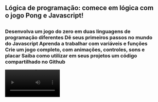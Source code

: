 ## Lógica de programação: comece em lógica com o jogo Pong e Javascript!
##
<div>
<H3>Desenvolva um jogo do zero em duas linguagens de programação diferentes
Dê seus primeiros passos no mundo do Javascript
Aprenda a trabalhar com variáveis e funções
Crie um jogo completo, com animações, controles, sons e placar
Saiba como utilizar em seus projetos um código compartilhado no Github</H3>
<video src='https://youtu.be/zh0Db03rNGs' width=180/>

</div>